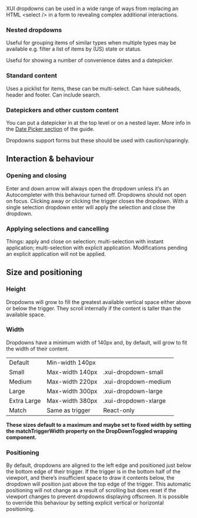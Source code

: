 <p class="xui-heading xui-text-deemphasis xui-text-color-muted">
XUI dropdowns can be used in a wide range of ways from replacing an HTML &lt;select /&gt; in a form to revealing complex additional interactions.
</p>


### Nested dropdowns
Useful for grouping  items of similar types when multiple types may be available e.g. filter a list of items by (US) state or status.

Useful for showing a number of convenience dates and a datepicker.

### Standard content
Uses a picklist for items, these can be multi-select.
Can have subheads, header and footer.
Can include search.

### Datepickers and other custom content
You can put a datepicker in at the top level or on a nested layer.
More info in the [Date Picker section](section-datepicker.html) of the guide.

Dropdowns support forms but these should be used with caution/sparingly.

## Interaction & behaviour

### Opening and closing
Enter and down arrow will always open the dropdown unless it’s an Autocompleter with this behaviour turned off.
Dropdowns should not open on focus.
Clicking away or clicking the trigger closes the dropdown.
With a single selection dropdown enter will apply the selection and close the dropdown.

### Applying selections and cancelling

Things: apply and close on selection; multi-selection with instant application; multi-selection with explicit application.
Modifications pending an explicit application will not be applied.

## Size and positioning

### Height
Dropdowns will grow to fill the greatest available vertical space either above or below the trigger. They scroll internally if the content is taller than the available space.

### Width
Dropdowns have a minimum width of 140px and, by default, will grow to fit the width of their content.

|             |                 |                      |
| ----------- | --------------- | -------------------- |
| Default     | Min-width 140px |                      |
| Small       | Max-width 140px | .xui-dropdown-small  |
| Medium      | Max-width 220px | .xui-dropdown-medium |
| Large       | Max-width 300px | .xui-dropdown-large  |
| Extra Large | Max-width 380px | .xui-dropdown-xlarge |
| Match       | Same as trigger | React-only           |

**These sizes default to a maximum and maybe set to fixed width by setting the matchTriggerWidth property on the DropDownToggled wrapping component.**

### Positioning

By default, dropdowns are aligned to the left edge and positioned just below the bottom edge of their trigger.
If the trigger is in the bottom half of the viewport, and there’s insufficient space to draw it contents below, the dropdown will position just above the top edge of the trigger.
This automatic positioning will not change as a result of scrolling but does reset if the viewport changes to prevent dropdowns displaying offscreen.
It is possible to override this behaviour by setting explicit vertical or horizontal positioning.

